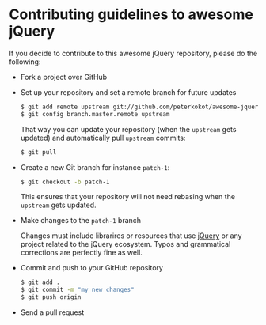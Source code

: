 # Contributing guidelines to awesome jQuery

If you decide to contribute to this awesome jQuery repository, please do the following:

* Fork a project over GitHub

* Set up your repository and set a remote branch for future updates

  ```bash
  $ git add remote upstream git://github.com/peterkokot/awesome-jquery.git
  $ git config branch.master.remote upstream
  ```

  That way you can update your repository (when the `upstream` gets updated) and automatically pull `upstream` commits:

  ```bash
  $ git pull
  ```

* Create a new Git branch for instance `patch-1`:

  ```bash
  $ git checkout -b patch-1
  ```

  This ensures that your repository will not need rebasing when the `upstream` gets updated.

* Make changes to the `patch-1` branch

  Changes must include librarires or resources that use [jQuery](http://jquery.com/) or any project related to the
  jQuery ecosystem. Typos and grammatical corrections are perfectly fine as well.

* Commit and push to your GitHub repository

  ```bash
  $ git add .
  $ git commit -m "my new changes"
  $ git push origin
  ```

* Send a pull request
